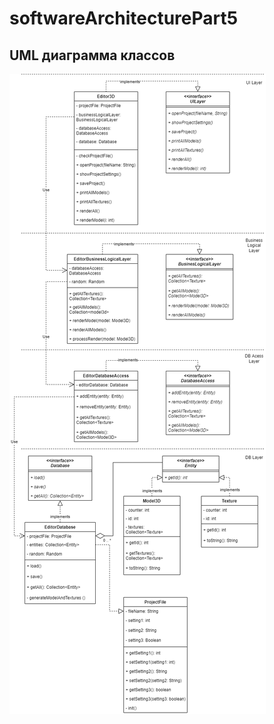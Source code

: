 # softwareArchitecturePart5

## UML диаграмма классов

![UML Diagram](src/main/java/ru/bcomms/UMLClassDiagram.png)

